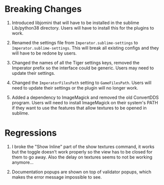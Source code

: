 # Breaking Changes

1. Introduced libjomini that will have to be installed in the sublime Lib/python38 directory. Users will have to install this for the plugins to work.

2. Renamed the settings file from `Imperator.sublime-settings` to `Imperator.sublime-settings`. This will break all existing configs and they will have to be redone by users.

3. Changed the names of all the Tiger settings keys, removed the Imperator prefix so the interface could be generic. Users may need to update their settings.

4. Changed the `ImperatorFilesPath` setting to `GameFilesPath`. Users will need to update their settings or the plugin will no longer work.

5. Added a dependency to ImageMagick and removed the old ConvertDDS program. Users will need to install ImageMagick on their system's PATH if they want to use the features that allow textures to be opened in sublime.


# Regressions

1. I broke the "Show Inline" part of the show textures command, it works but the toggle doesn't work properly so the view has to be closed for them to go away. Also the delay on textures seems to not be working anymore...

2. Documentation popups are shown on top of validator popups, which makes the error message impossible to see.